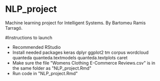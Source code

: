 # NLP_project
Machine learning project for Intelligent Systems. By Bartomeu Ramis Tarragó.

#Instructions to launch
- Recommended RStudio
- Install needed packages
	keras
	dplyr
	ggplot2
	tm
	corpus
	wordcloud
	quanteda
	quanteda.textmodels
	quanteda.textplots
	caret
- Make sure the file "Womens Clothing E-Commerce Reviews.csv" is in the same folder as "NLP_project.Rmd"
- Run code in "NLP_project.Rmd"
